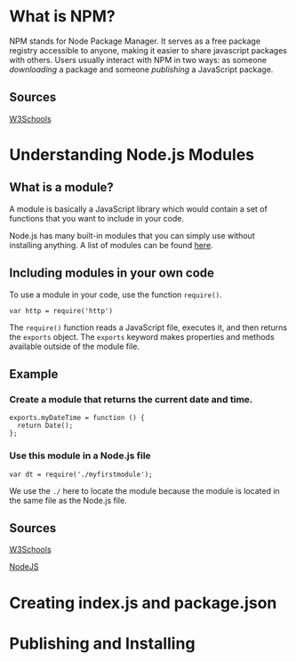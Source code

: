 # What is NPM?

NPM stands for Node Package Manager. It serves as a free package registry accessible to anyone, making it easier to share javascript packages with others. Users usually interact with NPM in two ways: as someone *downloading* a package and someone *publishing* a JavaScript package.

## Sources

[W3Schools](https://www.w3schools.com/whatis/whatis_npm.asp)

# Understanding Node.js Modules

## What is a module?

A module is basically a JavaScript library which would contain a set of functions that you want to include in your code.

Node.js has many built-in modules that you can simply use without installing anything. A list of modules can be found [here](https://www.w3schools.com/nodejs/ref_modules.asp).

## Including modules in your own code

To use a module in your code, use the function `require()`.

<pre><code>var http = require('http')</code></pre>

The `require()` function reads a JavaScript file, executes it, and then returns the `exports` object. The `exports` keyword makes properties and methods available outside of the module file.

## Example

### Create a module that returns the current date and time.

<pre><code>exports.myDateTime = function () {
  return Date();
};</code></pre>

### Use this module in a Node.js file

<pre><code>var dt = require('./myfirstmodule');</code></pre>

We use the `./` here to locate the module because the module is located in the same file as the Node.js file.

## Sources

[W3Schools](https://www.w3schools.com/nodejs/nodejs_modules.asp)

[NodeJS](https://nodejs.org/en/knowledge/getting-started/what-is-require/)

# Creating index.js and package.json

# Publishing and Installing
